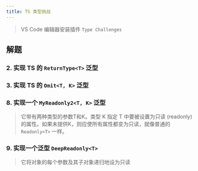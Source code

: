 ```yaml
---
title: TS 类型挑战
---
```


> VS Code 编辑器安装插件 `Type Challenges`

## 解题

### 2. 实现 TS 的 `ReturnType<T>` 泛型

### 3. 实现 TS 的 `Omit<T, K>` 泛型

### 8. 实现一个 `MyReadonly2<T, K>` 泛型

> 它带有两种类型的参数T和K。类型 K 指定 T 中要被设置为只读 (readonly) 的属性。如果未提供K，则应使所有属性都变为只读，就像普通的 `Readonly<T>` 一样。

### 9. 实现一个泛型 `DeepReadonly<T>`

> 它将对象的每个参数及其子对象递归地设为只读
